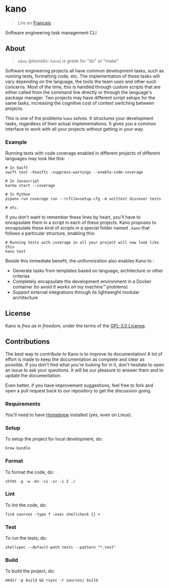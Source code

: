 # kano

> Lire en [Français](/docs/README.fr.md)

Software engineering task management CLI

## About

> `κάνω` (phonetic: `káno`) is greek for "do" or "make"

Software engineering projects all have common development tasks, such as running tests,
formatting code, etc. The implementation of these tasks will vary depending on the language, the
tools the team uses and other such concerns. Most of the time, this is handled through custom
scripts that are either called from the command line directly or through the language's package
manager. Two projects may have different script setups for the same tasks, increasing the
cognitive cost of context switching between projects.

This is one of the problems `kano` solves. It structures your development tasks, regardless of
their actual implementations. It gives you a common interface to work with all your projects
without getting in your way.

### Example

Running tests with code coverage enabled in different projects of different languages may look
like this:

```shell
# In Swift
swift test -Xswiftc -suppress-warnings --enable-code-coverage

# In Javascript
karma start --coverage

# In Python
pipenv run coverage run --rcfile=setup.cfg -m unittest discover tests

# etc.
```

If you don't want to remember these lines by heart, you'll have to encapsulate them in a script
in each of these projects. Kano proposes to encapsulate these kind of scripts in a special
folder named `.kano` that follows a particular structure, enabling this:

```shell
# Running tests with coverage in all your project will now look like this
kano test
```

Beside this immediate benefit, the uniformization also enables Kano to :

- Generate tasks from templates based on language, architecture or other criterias
- Completely encapsulate the development environment in a Docker container (to avoid _It works
  on my machine™_ problems)
- Support external integrations through its lightweight modular architecture

## License

Kano is _free as in freedom_, under the terms of the [GPL-3.0 License](/LICENSE).

## Contributions

The best way to contribute to Kano is to improve its documentation! A lot of effort is made to
keep the documentation as complete and clear as possible. If you don't find what you're looking
for in it, don't hesitate to open an issue to ask your questions. It will be our pleasure to
answer them and to update the documentation.

Even better, if you have improvement suggestions, feel free to fork and open a pull request back
to our repository to get the discussion going.

### Requirements

You'll need to have [Homebrew](https://brew.sh) installed (yes, even on Linux).

### Setup

To setup the project for local development, do:

```shell
brew bundle
```

### Format

To format the code, do:

```shell
shfmt -p -w -bn -ci -sr -i 2 ./
```

### Lint

To lint the code, do:

```shell
find sources -type f -exec shellcheck {} +
```

### Test

To run the tests, do:

```shell
shellspec --default-path tests --pattern "*.test"
```

### Build

To build the project, do:

```shell
mkdir -p build && rsync -r sources/ build
```
